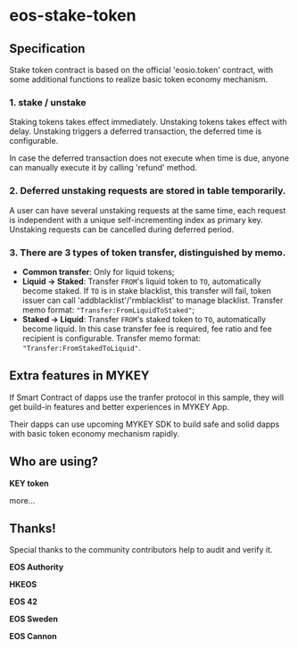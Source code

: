 # eos-stake-token


## Specification

Stake token contract is based on the official 'eosio.token' contract, with some additional functions to realize basic token economy mechanism.

### 1. stake / unstake

   Staking tokens takes effect immediately. Unstaking tokens takes effect with delay. Unstaking triggers a deferred transaction, the deferred time is configurable.
   
   In case the deferred transaction does not execute when time is due, anyone can manually execute it by calling 'refund' method.
   
### 2. Deferred unstaking requests are stored in table temporarily. 
A user can have several unstaking requests at the same time, each request is independent with a unique self-incrementing index as primary key. Unstaking requests can be cancelled during deferred period.

### 3. There are 3 types of token transfer, distinguished by memo.

   - **Common transfer**: Only for liquid tokens;
   - **Liquid -> Staked**: Transfer `FROM`'s liquid token to `TO`, automatically become staked. If `TO` is in stake blacklist, this transfer will fail, token issuer can call 'addblacklist'/'rmblacklist' to manage blacklist. Transfer memo format: `"Transfer:FromLiquidToStaked"`;
   - **Staked -> Liquid**: Transfer `FROM`'s staked token to `TO`, automatically become liquid. In this case transfer fee is required, fee ratio and fee recipient is configurable. Transfer memo format: `"Transfer:FromStakedToLiquid"`.


## Extra features in MYKEY

If Smart Contract of dapps use the tranfer protocol in this sample, they will get build-in features and better experiences in MYKEY App. 

Their dapps can use upcoming MYKEY SDK to build safe and solid dapps with basic token economy mechanism rapidly.

## Who are using?

**KEY token**

more...

   
## Thanks!
 
Special thanks to the community contributors help to audit and verify it.
 
**EOS Authority**
 
**HKEOS** 
 
**EOS 42**
 
**EOS Sweden**
 
**EOS Cannon**


 
 

